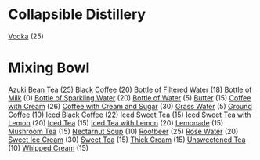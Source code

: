 <!-- TITLE: Brewing -->
<!-- SUBTITLE: Refreshing beverages and other liquified liquids -->

# Collapsible Distillery
[Vodka](vodka) (25)
# Mixing Bowl
[Azuki Bean Tea](azuki-bean-tea) (25)
[Black Coffee](black-coffee) (20)
[Bottle of Filtered Water](bottle-of-filtered-water) (18)
[Bottle of Milk](bottle-of-milk) (0)
[Bottle of Sparkling Water](bottle-of-sparkling-water) (20)
[Bottle of Water](bottle-of-water) (5)
[Butter](butter) (15)
[Coffee with Cream](coffee-with-cream) (26)
[Coffee with Cream and Sugar](coffee-with-cream-and-sugar) (30)
[Grass Water](grass-water) (5)
[Ground Coffee](ground-coffee) (10)
[Iced Black Coffee](iced-black-coffee) (22)
[Iced Sweet Tea](iced-sweet-tea) (15)
[Iced Sweet Tea with Lemon](iced-sweet-tea-with-lemon) (20)
[Iced Tea](iced-tea) (15)
[Iced Tea with Lemon](iced-tea-with-lemon) (20)
[Lemonade](lemonade) (15)
[Mushroom Tea](mushroom-tea) (15)
[Nectarnut Soup](nectarnut-soup) (10)
[Rootbeer](rootbeer) (25)
[Rose Water](rose-water) (20)
[Sweet Ice Cream](sweet-ice-cream) (30)
[Sweet Tea](sweet-tea) (15)
[Thick Cream](thick-cream) (15)
[Unsweetened Tea](unsweetened-tea) (10)
[Whipped Cream](whipped-cream) (15)
